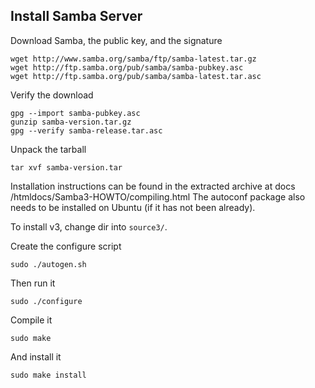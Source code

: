 Install Samba Server
--------------------

Download Samba, the public key, and the signature

    wget http://www.samba.org/samba/ftp/samba-latest.tar.gz
    wget http://ftp.samba.org/pub/samba/samba-pubkey.asc
    wget http://ftp.samba.org/pub/samba/samba-latest.tar.asc

Verify the download

    gpg --import samba-pubkey.asc
    gunzip samba-version.tar.gz
    gpg --verify samba-release.tar.asc

Unpack the tarball

    tar xvf samba-version.tar

Installation instructions can be found in the extracted archive at docs
/htmldocs/Samba3-HOWTO/compiling.html The autoconf package also needs to be
installed on Ubuntu (if it has not been already).

To install v3, change dir into `source3/`.

Create the configure script

    sudo ./autogen.sh

Then run it

    sudo ./configure

Compile it

    sudo make

And install it

    sudo make install
